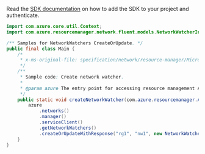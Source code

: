 Read the [SDK documentation](https://github.com/Azure/azure-sdk-for-java/blob/azure-resourcemanager_2.11.0/sdk/resourcemanager/azure-resourcemanager/README.md) on how to add the SDK to your project and authenticate.

```java
import com.azure.core.util.Context;
import com.azure.resourcemanager.network.fluent.models.NetworkWatcherInner;

/** Samples for NetworkWatchers CreateOrUpdate. */
public final class Main {
    /*
     * x-ms-original-file: specification/network/resource-manager/Microsoft.Network/stable/2021-05-01/examples/NetworkWatcherCreate.json
     */
    /**
     * Sample code: Create network watcher.
     *
     * @param azure The entry point for accessing resource management APIs in Azure.
     */
    public static void createNetworkWatcher(com.azure.resourcemanager.AzureResourceManager azure) {
        azure
            .networks()
            .manager()
            .serviceClient()
            .getNetworkWatchers()
            .createOrUpdateWithResponse("rg1", "nw1", new NetworkWatcherInner().withLocation("eastus"), Context.NONE);
    }
}
```
